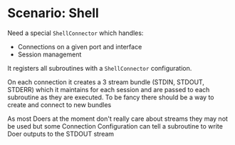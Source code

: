 # Scenario: Shell

Need a special `ShellConnector` which handles:
* Connections on a given port and interface
* Session management

It registers all subroutines with a `ShellConnector` configuration.

On each connection it creates a 3 stream bundle (STDIN, STDOUT, STDERR) which it maintains for each session and are passed to each subroutine as they are executed. To be fancy there should be a way to create and connect to new bundles

As most Doers at the moment don't really care about streams they may not be used but some Connection Configuration can tell a subroutine to write Doer outputs to the STDOUT stream
